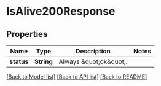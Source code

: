 # IsAlive200Response

## Properties
Name | Type | Description | Notes
------------ | ------------- | ------------- | -------------
**status** | **String** | Always \&quot;ok\&quot;. | 

[[Back to Model list]](../README.md#documentation-for-models) [[Back to API list]](../README.md#documentation-for-api-endpoints) [[Back to README]](../README.md)


